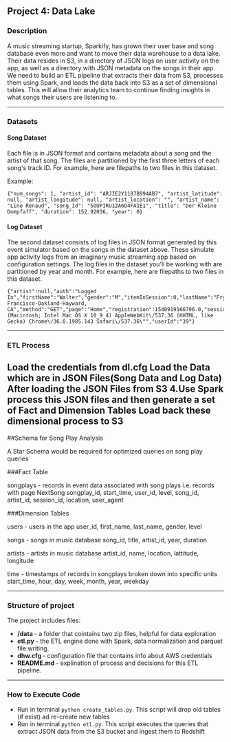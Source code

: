 ## Project 4: Data Lake

### Description
A music streaming startup, Sparkify, has grown their user base and song database even more and want to move their
data warehouse to a data lake. Their data resides in S3, in a directory of JSON logs on user activity on the app,
as well as a directory with JSON metadata on the songs in their app.
We need to build an ETL pipeline that extracts their data from S3, processes them using Spark, 
and loads the data back into S3 as a set of dimensional tables. 
This will allow their analytics team to continue finding insights in what songs their users are listening to.

--------------------------------------------

### Datasets

#### Song Dataset
Each file is in JSON format and contains metadata about a song and the artist of that song. The files are partitioned by 
the first three letters of each song's track ID. For example, here are filepaths to two files in this dataset.

Example:
```
{"num_songs": 1, "artist_id": "ARJIE2Y1187B994AB7", "artist_latitude": null, "artist_longitude": null, "artist_location": "", "artist_name": "Line Renaud", "song_id": "SOUPIRU12A6D4FA1E1", "title": "Der Kleine Dompfaff", "duration": 152.92036, "year": 0}
```

#### Log Dataset
The second dataset consists of log files in JSON format generated by this event simulator based on the songs in the 
dataset above. These simulate app activity logs from an imaginary music streaming app based on configuration settings.
The log files in the dataset you'll be working with are partitioned by year and month. For example, here are 
filepaths to two files in this dataset.

```
{"artist":null,"auth":"Logged In","firstName":"Walter","gender":"M","itemInSession":0,"lastName":"Frye","length":null,"level":"free","location":"San Francisco-Oakland-Hayward, CA","method":"GET","page":"Home","registration":1540919166796.0,"sessionId":38,"song":null,"status":200,"ts":1541105830796,"userAgent":"\"Mozilla\/5.0 (Macintosh; Intel Mac OS X 10_9_4) AppleWebKit\/537.36 (KHTML, like Gecko) Chrome\/36.0.1985.143 Safari\/537.36\"","userId":"39"}
```

--------------------------------------------

### ETL Process
Load the credentials from dl.cfg
Load the Data which are in JSON Files(Song Data and Log Data)
After loading the JSON Files from S3 4.Use Spark process this JSON files and then generate a set of Fact and Dimension Tables
Load back these dimensional process to S3
--------------------------------------------


##Schema for Song Play Analysis

A Star Schema would be required for optimized queries on song play queries

###Fact Table

songplays - records in event data associated with song plays i.e. records with page NextSong 
songplay_id, start_time, user_id, level, song_id, artist_id, session_id, location, user_agent

###Dimension Tables

users - users in the app user_id, first_name, last_name, gender, level

songs - songs in music database song_id, title, artist_id, year, duration

artists - artists in music database artist_id, name, location, lattitude, longitude

time - timestamps of records in songplays broken down into specific units start_time, hour, day, week, month, year, weekday

--------------------------------------------
### Structure of project

The project includes files:
* <b> /data </b> - a folder that cointains two zip files, helpful for data exploration
* <b> etl.py </b> - the ETL engine done with Spark, data normalization and parquet file writing.
* <b> dhw.cfg </b> - configuration file that contains info about AWS credentials
* <b> README.md </b> - explination of process and decisions for this ETL pipeline.
--------------------------------------------

### How to Execute Code

- Run in terminal `python create_tables.py`. This script will drop old tables (if exist) ad re-create new tables
- Run in terminal `python etl.py`. This script executes the queries that extract JSON data from the S3 bucket and ingest them to Redshift

